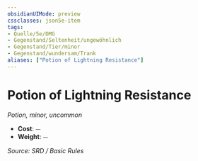 ```yaml
---
obsidianUIMode: preview
cssclasses: json5e-item
tags:
- Quelle/5e/DMG
- Gegenstand/Seltenheit/ungewöhnlich
- Gegenstand/Tier/minor
- Gegenstand/wundersam/Trank
aliases: ["Potion of Lightning Resistance"]
---
```

# Potion of Lightning Resistance
*Potion, minor, uncommon*  

- **Cost**: ⏤
- **Weight**: ⏤

*Source: SRD / Basic Rules*